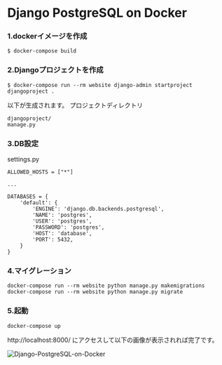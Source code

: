 # Django PostgreSQL on Docker

### 1.dockerイメージを作成
    $ docker-compose build

### 2.Djangoプロジェクトを作成
    $ docker-compose run --rm website django-admin startproject djangoproject .

以下が生成されます。
プロジェクトディレクトリ
    
    djangoproject/
    manage.py

### 3.DB設定
settings.py

    ALLOWED_HOSTS = ["*"]

    ...

	DATABASES = {
	    'default': {
	        'ENGINE': 'django.db.backends.postgresql',
	        'NAME': 'postgres',
	        'USER': 'postgres',
            'PASSWORD': 'postgres',
	        'HOST': 'database',
	        'PORT': 5432,
	    }
	}
	
### 4.マイグレーション

    docker-compose run --rm website python manage.py makemigrations
    docker-compose run --rm website python manage.py migrate

### 5.起動

    docker-compose up

http://localhost:8000/ にアクセスして以下の画像が表示されれば完了です。

![Django-PostgreSQL-on-Docker](https://user-images.githubusercontent.com/10918113/59118585-7c470780-898b-11e9-9ac2-084b237a3899.png)
